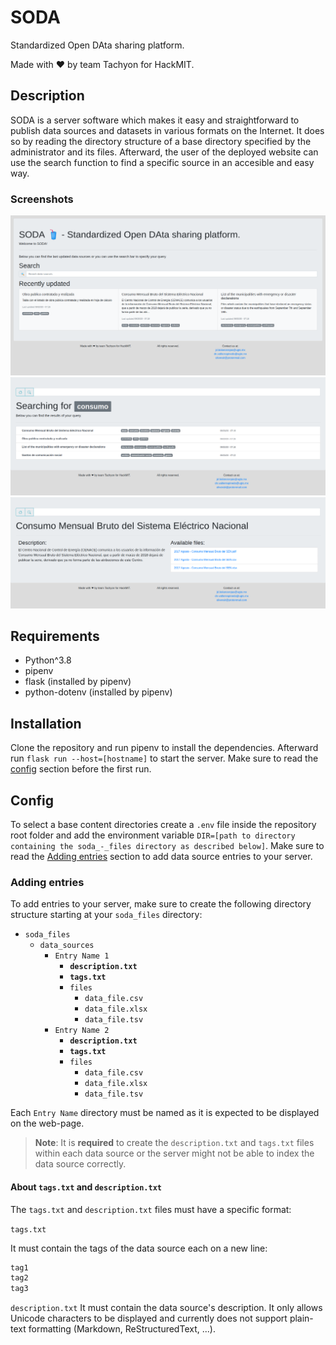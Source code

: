 # SODA
Standardized Open DAta sharing platform. 

Made with :heart: by team Tachyon for HackMIT.

## Description
SODA is a server software which makes it easy and straightforward to publish data sources and datasets in various formats on the Internet. It does so by reading the directory structure of a base directory specified by the administrator and its files. Afterward, the user of the deployed website can use the search function to find a specific source in an accesible and easy way.

### Screenshots
![home page](./app/static/img/home.png)
![search page](./app/static/img/search.png)
![data_source page](./app/static/img/data_source.png)

## Requirements
- Python^3.8
- pipenv
- flask (installed by pipenv)
- python-dotenv (installed by pipenv)

## Installation
Clone the repository and run pipenv to install the dependencies. Afterward run `flask run --host=[hostname]` to start the server. Make sure to read the [config](#config) section before the first run.

## Config
To select a base content directories create a `.env` file inside the repository root folder and add the environment variable `DIR=[path to directory containing the soda_-_files directory as described below]`. Make sure to read the [Adding entries](#adding-entries) section to add data source entries to your server.

### Adding entries
To add entries to your server, make sure to create the following directory structure starting at your `soda_files` directory:

- `soda_files`
  - `data_sources`
    - `Entry Name 1`
        - **`description.txt`**
        - **`tags.txt`**
        - `files`
          - `data_file.csv`
          - `data_file.xlsx`
          - `data_file.tsv`
    - `Entry Name 2`
        - **`description.txt`**
        - **`tags.txt`**
        - `files`
          - `data_file.csv`
          - `data_file.xlsx`
          - `data_file.tsv`

Each `Entry Name` directory must be named as it is expected to be displayed on the web-page.

> **Note**: It is **required** to create the `description.txt` and `tags.txt` files within each data source or the server might not be able to index the data source correctly. 

#### About `tags.txt` and `description.txt`
The `tags.txt` and `description.txt` files must have a specific format:

`tags.txt`

It must contain the tags of the data source each on a new line:
```txt
tag1
tag2
tag3
```

`description.txt`
It must contain the data source's description. It only allows Unicode characters to be displayed and currently does not support plain-text formatting (Markdown, ReStructuredText, ...).